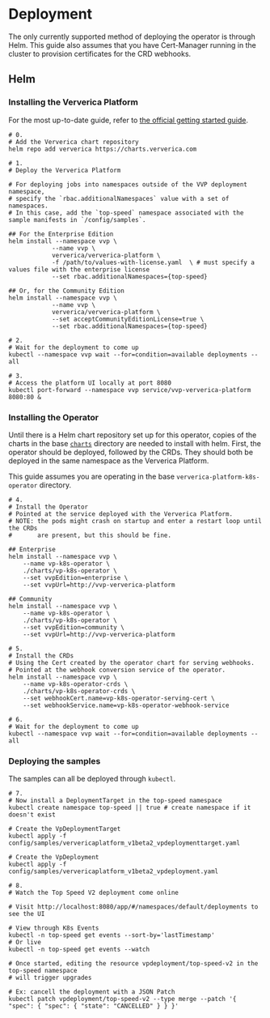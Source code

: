 # Deployment

The only currently supported method of deploying the operator
is through Helm. This guide also assumes that you have Cert-Manager
running in the cluster to provision certificates for the CRD webhooks.

## Helm

### Installing the Ververica Platform

For the most up-to-date guide, refer to [the official getting started guide](https://www.ververica.com/getting-started).

```shell
# 0.
# Add the Ververica chart repository
helm repo add ververica https://charts.ververica.com

# 1. 
# Deploy the Ververica Platform

# For deploying jobs into namespaces outside of the VVP deployment namespace,
# specify the `rbac.additionalNamespaces` value with a set of namespaces.
# In this case, add the `top-speed` namespace associated with the sample manifests in `/config/samples`.

## For the Enterprise Edition
helm install --namespace vvp \
            --name vvp \
            ververica/ververica-platform \
            -f /path/to/values-with-license.yaml  \ # must specify a values file with the enterprise license
            --set rbac.additionalNamespaces={top-speed}

## Or, for the Community Edition
helm install --namespace vvp \
            --name vvp \
            ververica/ververica-platform \
            --set acceptCommunityEditionLicense=true \
            --set rbac.additionalNamespaces={top-speed}

# 2. 
# Wait for the deployment to come up
kubectl --namespace vvp wait --for=condition=available deployments --all

# 3. 
# Access the platform UI locally at port 8080
kubectl port-forward --namespace vvp service/vvp-ververica-platform 8080:80 &
```

### Installing the Operator

Until there is a Helm chart repository set up for this operator, copies of the charts
in the base [`charts`](../../charts) directory are needed to install with helm.
First, the operator should be deployed, followed by the CRDs. They should both be deployed
in the same namespace as the Ververica Platform.

This guide assumes you are operating in the base `ververica-platform-k8s-operator` directory.

```shell
# 4. 
# Install the Operator 
# Pointed at the service deployed with the Ververica Platform.
# NOTE: the pods might crash on startup and enter a restart loop until the CRDs
#       are present, but this should be fine. 

## Enterprise
helm install --namespace vvp \
    --name vp-k8s-operator \
    ./charts/vp-k8s-operator \
    --set vvpEdition=enterprise \
    --set vvpUrl=http://vvp-ververica-platform

## Community
helm install --namespace vvp \
    --name vp-k8s-operator \
    ./charts/vp-k8s-operator \
    --set vvpEdition=community \
    --set vvpUrl=http://vvp-ververica-platform

# 5. 
# Install the CRDs
# Using the Cert created by the operator chart for serving webhooks.
# Pointed at the webhook conversion service of the operator.
helm install --namespace vvp \
    --name vp-k8s-operator-crds \
    ./charts/vp-k8s-operator-crds \
    --set webhookCert.name=vp-k8s-operator-serving-cert \
    --set webhookService.name=vp-k8s-operator-webhook-service

# 6. 
# Wait for the deployment to come up
kubectl --namespace vvp wait --for=condition=available deployments --all
```

### Deploying the samples

The samples can all be deployed through `kubectl`.

```shell
# 7. 
# Now install a DeploymentTarget in the top-speed namespace
kubectl create namespace top-speed || true # create namespace if it doesn't exist

# Create the VpDeploymentTarget
kubectl apply -f config/samples/ververicaplatform_v1beta2_vpdeploymenttarget.yaml

# Create the VpDeployment
kubectl apply -f config/samples/ververicaplatform_v1beta2_vpdeployment.yaml

# 8. 
# Watch the Top Speed V2 deployment come online

# Visit http://localhost:8080/app/#/namespaces/default/deployments to see the UI

# View through K8s Events
kubectl -n top-speed get events --sort-by='lastTimestamp'
# Or live
kubectl -n top-speed get events --watch

# Once started, editing the resource vpdeployment/top-speed-v2 in the top-speed namespace
# will trigger upgrades

# Ex: cancell the deployment with a JSON Patch
kubectl patch vpdeployment/top-speed-v2 --type merge --patch '{ "spec": { "spec": { "state": "CANCELLED" } } }'
```
